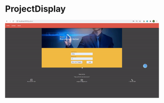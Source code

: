 # ProjectDisplay

<img src="https://github.com/WangDaMME/ProjectDisplay/blob/master/images/jobRecommendation.gif" />
